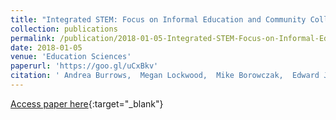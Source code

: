 ```yaml
---
title: "Integrated STEM: Focus on Informal Education and Community Collaboration through Engineering"
collection: publications
permalink: /publication/2018-01-05-Integrated-STEM-Focus-on-Informal-Education-and-Community-Collaboration-through-Engineering
date: 2018-01-05
venue: 'Education Sciences'
paperurl: 'https://goo.gl/uCxBkv'
citation: ' Andrea Burrows,  Megan Lockwood,  Mike Borowczak,  Edward Janak,  Brian Barber, &quot;Integrated STEM: Focus on Informal Education and Community Collaboration through Engineering.&quot; Education Sciences, 2018.'
---
```

[Access paper here](https://goo.gl/uCxBkv){:target="_blank"}
